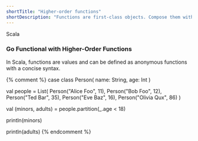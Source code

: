```yaml
---
shortTitle: "Higher-order functions"
shortDescription: "Functions are first-class objects. Compose them with guaranteed type safety. Use them anywhere, pass them to anything."
---
```

<div class="wrap">
  <div class="scala-code">
    <div class="code-element">
      <div class="bar-code"><span>Scala</span></div>
      <script src="https://scastie.scala-lang.org/h9lbdn87Qc20m04uKlcAug.js?theme=dark"></script>
    </div>
  </div>
  <div class="scala-text scala-text-large">
    <h3>Go Functional with Higher-Order Functions</h3>
    <p>In Scala, functions are values and can be defined as anonymous functions with a concise syntax.</p>
  </div>
</div>

{% comment %}
case class Person(
  name: String,
  age: Int
)

val people = 
  List(
    Person("Alice Foo", 11),
    Person("Bob Foo", 12),
    Person("Ted Bar", 35),
    Person("Eve Baz", 16),
    Person("Olivia Qux", 86)
  )

val (minors, adults) = people.partition(_.age < 18)

println(minors)

println(adults)
{% endcomment %}